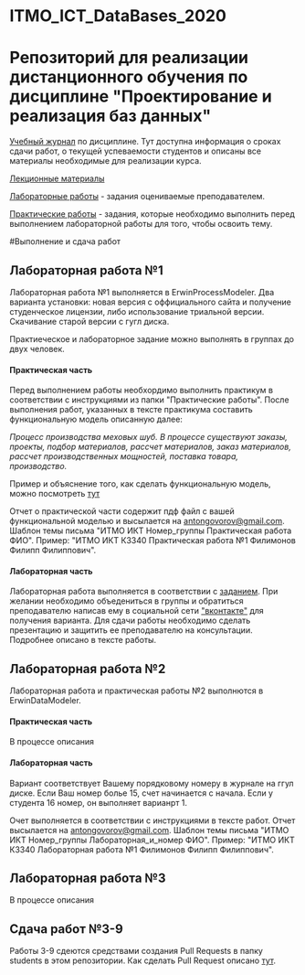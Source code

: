 # ITMO_ICT_DataBases_2020
Репозиторий для реализации дистанционного обучения по дисциплине "Проектирование и реализация баз данных"
========================

[Учебный журнал](https://docs.google.com/spreadsheets/d/1YqBm75zexHiby1QsHfU7afW9WTZwwtPkc5AMwUp86vA/edit?usp=sharing) по дисциплине. Тут доступна информация о сроках сдачи работ, о текущей успеваемости студентов и описаны все материалы необходимые для реализации курса.

[Лекционные материалы](https://drive.google.com/folderview?id=0B7AOfG5ohMyAbE00WTFmaE12V0k&usp=sharing)

[Лабораторные работы](https://drive.google.com/drive/folders/0B7AOfG5ohMyARkdVZ2ZOM0dKZEE?usp=sharing) - задания оцениваемые преподавателем.

[Практические работы](https://drive.google.com/drive/folders/0B7AOfG5ohMyAeUt1RUo2R25WVG8) - задания, которые необходимо выполнить перед выполнением лабораторной работы для того, чтобы освоить тему.

#Выполнение и сдача работ


## Лабораторная работа №1

Лабораторная работа №1 выполняется в ErwinProcessModeler. Два варианта установки: новая версия с оффициального сайта и получение студенческое лицензии, либо использование триальной версии. Скачивание старой версии с гугл диска.

Практиеческое и лабораторное задание можно выполнять в группах до двух человек.

#### Практическая часть
Перед выполнением работы необхордимо выполнить практикум в соответствии с инструкциями из папки "Практические работы".
После выполнения работ, указанных в тексте практикума составить функциональную модель описанную далее:

*Процесс производства меховых шуб. В процессе существуют заказы, проекты, подбор материалов, рассчет материалов, заказ материалов, рассчет производственных мощностей, поставка товара, производство.*

Пример и объяснение того, как сделать функциональную модель, можно посмотреть [тут](https://www.youtube.com/watch?v=flGjJMsjnG0)

Отчет о практической части содержит пдф файл с вашей функциональной моделью и высылается на antongovorov@gmail.com. Шаблон темы письма "ИТМО ИКТ Номер_группы Практическая работа ФИО". Пример: "ИТМО ИКТ К3340 Практическая работа №1 Филимонов Филипп Филиппович". 

#### Лабораторная часть

Лабораторная работа выполняется в соответствии с [заданием](https://drive.google.com/file/d/0B7AOfG5ohMyAVTJQQ0RsU0c1eTg/view?usp=sharing). При желании необходимо объедениться в группы и обратиться преподавателю написав ему в социальной сети ["вконтакте"](https://vk.com/govorof) для получения варианта.
Для сдачи работы необходимо сделать презентацию и защитить ее преподавателю на консультации. Подробнее описано в тексте работы.

## Лабораторная работа №2

Лабораторная работа и практическая работы №2 выполнются в ErwinDataModeler. 

#### Практическая часть

В процессе описания

#### Лабораторная часть

Вариант соответствует Вашему порядковому номеру в журнале на ггул диске. Если Ваш номер болье 15, счет начинается с начала. Если у студента 16 номер, он выполняет варианрт 1.

Очет выполняется в соответствии с инструкциями в тексте работ. Отчет высылается на antongovorov@gmail.com. Шаблон темы письма "ИТМО ИКТ Номер_группы Лабораторная_и_номер ФИО". Пример: "ИТМО ИКТ К3340 Лабораторная работа №1 Филимонов Филипп Филиппович". 


## Лабораторная работа №3

В процессе описания

## Сдача работ №3-9
Работы 3-9 сдеются средствами создания Pull Requests в папку students в этом репозитории.
Как сделать Pull Request описано [тут](https://rustycrate.ru/%D1%80%D1%83%D0%BA%D0%BE%D0%B2%D0%BE%D0%B4%D1%81%D1%82%D0%B2%D0%B0/2016/03/07/contributing.html).


